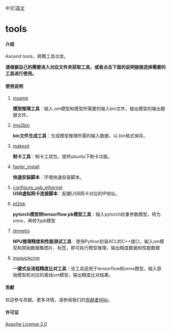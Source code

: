 中文|[英文](README_EN.md)

# tools

#### 介绍

Ascend tools，昇腾工具仓库。

**请根据自己的需要进入对应文件夹获取工具，或者点击下面的说明链接选择需要的工具进行使用。**

#### 使用说明

1.  [msame](https://gitee.com/ascend/tools/tree/master/msame)

    **模型推理工具**：输入.om模型和模型所需要的输入bin文件，输出模型的输出数据文件。

2.  [img2bin](https://gitee.com/ascend/tools/tree/master/img2bin)

    **bin文件生成工具**：生成模型推理所需的输入数据，以.bin格式保存。

3.  [makesd](https://gitee.com/ascend/tools/tree/master/makesd)
    
    **制卡工具**：制卡工具包，提供ubuntu下制卡功能。

4.  [faster_install](https://gitee.com/ascend/tools/tree/master/faster_install)
    
    **快速安装脚本**：环境快速安装脚本。

5.  [configure_usb_ethernet](https://gitee.com/ascend/tools/tree/master/configure_usb_ethernet)  
     **USB虚拟网卡连接脚本**：配置USB网卡对应的IP地址。
    
6. [pt2pb](https://gitee.com/ascend/tools/tree/master/pt2pb)  

   **pytorch模型转tensorflow pb模型工具**：输入pytorch权重参数模型，转为onnx，再转为pb模型

7. [dnmetis](https://gitee.com/ascend/tools/tree/master/dnmetis)  

   **NPU推理精度和性能测试工具**：使用Python封装ACL的C++接口，输入om模型和原始数据集图片、标签，即可执行模型推理，输出精度数据和性能数据  

8. [msquickcmp](https://gitee.com/ascend/tools/tree/master/msquickcmp)    

   **一键式全流程精度比对工具**：该工具适用于tensorflow和onnx模型，输入原始模型和对应的离线om模型，输出精度比对结果。

#### 贡献

欢迎参与贡献。更多详情，请参阅我们的[贡献者Wiki](./CONTRIBUTING.md)。

#### 许可证
[Apache License 2.0](LICENSE)

